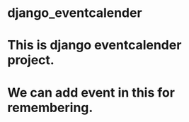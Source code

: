 # django_eventcalender
# This is django eventcalender project.
# We can add event in this for remembering.
